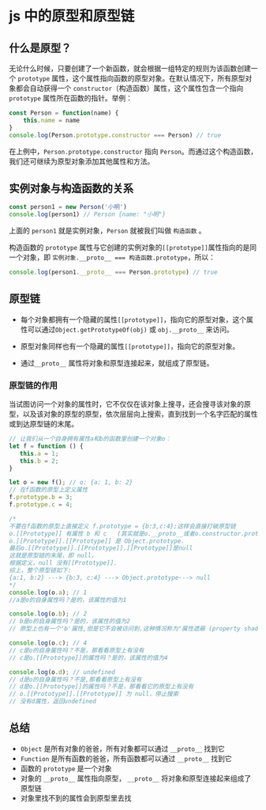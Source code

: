 # js 中的原型和原型链
## 什么是原型？
无论什么时候，只要创建了一个新函数，就会根据一组特定的规则为该函数创建一个 `prototype` 属性，这个属性指向函数的原型对象。在默认情况下，所有原型对象都会自动获得一个 `constructor`（构造函数）属性，这个属性包含一个指向`prototype` 属性所在函数的指针。举例：
```js
const Person = function(name) {
    this.name = name
}
console.log(Person.prototype.constructor === Person) // true
```
在上例中，`Person.prototype.constructor` 指向 `Person`。而通过这个构造函数，我们还可继续为原型对象添加其他属性和方法。
## 实例对象与构造函数的关系

```js
const person1 = new Person('小明')
console.log(person1) // Person {name: "小明"}
```
上面的 `person1` 就是实例对象，`Person` 就被我们叫做 `构造函数` 。

构造函数的 `prototype` 属性与它创建的实例对象的`[[prototype]]`属性指向的是同一个对象，即 `实例对象.__proto__ === 构造函数.prototype`，所以：

```js
console.log(person1.__proto__ === Person.prototype) // true
```

## 原型链

- 每个对象都拥有一个隐藏的属性`[[prototype]]`，指向它的原型对象，这个属性可以通过`Object.getPrototypeOf(obj)` 或 `obj.__proto__` 来访问。

- 原型对象同样也有一个隐藏的属性`[[prototype]]`，指向它的原型对象。
- 通过`__proto__` 属性将对象和原型连接起来，就组成了原型链。

### 原型链的作用

当试图访问一个对象的属性时，它不仅仅在该对象上搜寻，还会搜寻该对象的原型，以及该对象的原型的原型，依次层层向上搜索，直到找到一个名字匹配的属性或到达原型链的末尾。

```js
// 让我们从一个自身拥有属性a和b的函数里创建一个对象o：
let f = function () {
   this.a = 1;
   this.b = 2;
}

let o = new f(); // o: {a: 1, b: 2}
// 在f函数的原型上定义属性
f.prototype.b = 3;
f.prototype.c = 4;

/* 
不要在f函数的原型上直接定义 f.prototype = {b:3,c:4};这样会直接打破原型链
o.[[Prototype]] 有属性 b 和 c   (其实就是o.__proto__或者o.constructor.prototype)
o.[[Prototype]].[[Prototype]] 是 Object.prototype.
最后o.[[Prototype]].[[Prototype]].[[Prototype]]是null
这就是原型链的末尾，即 null，
根据定义，null 没有[[Prototype]].
综上，整个原型链如下: 
{a:1, b:2} ---> {b:3, c:4} ---> Object.prototype---> null
*/
console.log(o.a); // 1
//a是o的自身属性吗？是的，该属性的值为1

console.log(o.b); // 2
// b是o的自身属性吗？是的，该属性的值为2
// 原型上也有一个'b'属性,但是它不会被访问到.这种情况称为"属性遮蔽 (property shadowing)"

console.log(o.c); // 4
// c是o的自身属性吗？不是，那看看原型上有没有
// c是o.[[Prototype]]的属性吗？是的，该属性的值为4

console.log(o.d); // undefined
// d是o的自身属性吗？不是,那看看原型上有没有
// d是o.[[Prototype]]的属性吗？不是，那看看它的原型上有没有
// o.[[Prototype]].[[Prototype]] 为 null，停止搜索
// 没有d属性，返回undefined
```

## 总结

- `Object` 是所有对象的爸爸，所有对象都可以通过 `__proto__` 找到它
- `Function` 是所有函数的爸爸，所有函数都可以通过 `__proto__` 找到它
- 函数的 `prototype` 是一个对象
- 对象的 `__proto__` 属性指向原型， `__proto__` 将对象和原型连接起来组成了原型链
- 对象里找不到的属性会到原型里去找

